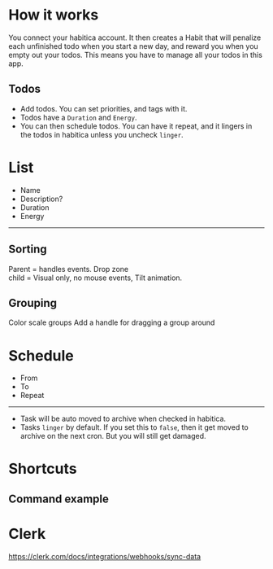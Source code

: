 # How it works
You connect your habitica account. It then creates a Habit that will penalize each unfinished todo when you start a new day, and reward you when you empty out your todos. This means you have to manage all your todos in this app.

## Todos

* Add todos. You can set priorities, and tags with it.  
* Todos have a `Duration` and `Energy`.  
* You can then schedule todos. You can have it repeat, and it lingers in the todos in habitica unless you uncheck `linger`.

# List
* Name
* Description?
* Duration
* Energy
---
## Sorting
Parent = handles events. Drop zone  
child = Visual only, no mouse events, Tilt animation.

## Grouping
Color scale groups
Add a handle for dragging a group around

# Schedule

* From 
* To
* Repeat
---
* Task will be auto moved to archive when checked in habitica.
* Tasks `linger` by default. If you set this to `false`, then it get moved to archive on the next cron. But you will still get damaged.


# Shortcuts

## Command example

# Clerk

https://clerk.com/docs/integrations/webhooks/sync-data